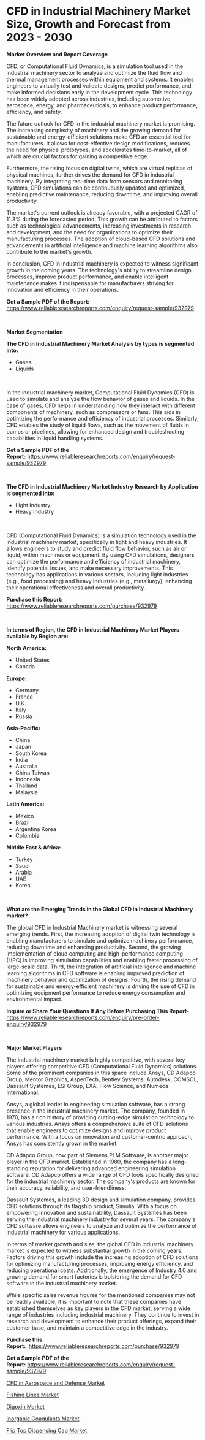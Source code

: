 <p><h1>CFD in Industrial Machinery Market Size, Growth and Forecast from 2023 - 2030</h1></p><p><strong>Market Overview and Report Coverage</strong></p>
<p><p>CFD, or Computational Fluid Dynamics, is a simulation tool used in the industrial machinery sector to analyze and optimize the fluid flow and thermal management processes within equipment and systems. It enables engineers to virtually test and validate designs, predict performance, and make informed decisions early in the development cycle. This technology has been widely adopted across industries, including automotive, aerospace, energy, and pharmaceuticals, to enhance product performance, efficiency, and safety.</p><p>The future outlook for CFD in the industrial machinery market is promising. The increasing complexity of machinery and the growing demand for sustainable and energy-efficient solutions make CFD an essential tool for manufacturers. It allows for cost-effective design modifications, reduces the need for physical prototypes, and accelerates time-to-market, all of which are crucial factors for gaining a competitive edge.</p><p>Furthermore, the rising focus on digital twins, which are virtual replicas of physical machines, further drives the demand for CFD in industrial machinery. By integrating real-time data from sensors and monitoring systems, CFD simulations can be continuously updated and optimized, enabling predictive maintenance, reducing downtime, and improving overall productivity.</p><p>The market's current outlook is already favorable, with a projected CAGR of 11.3% during the forecasted period. This growth can be attributed to factors such as technological advancements, increasing investments in research and development, and the need for organizations to optimize their manufacturing processes. The adoption of cloud-based CFD solutions and advancements in artificial intelligence and machine learning algorithms also contribute to the market's growth.</p><p>In conclusion, CFD in industrial machinery is expected to witness significant growth in the coming years. The technology's ability to streamline design processes, improve product performance, and enable intelligent maintenance makes it indispensable for manufacturers striving for innovation and efficiency in their operations.</p></p>
<p><strong>Get a Sample PDF of the Report:</strong> <a href="https://www.reliableresearchreports.com/enquiry/request-sample/932979">https://www.reliableresearchreports.com/enquiry/request-sample/932979</a></p>
<p>&nbsp;</p>
<p><strong>Market Segmentation</strong></p>
<p><strong>The CFD in Industrial Machinery Market Analysis by types is segmented into:</strong></p>
<p><ul><li>Gases</li><li>Liquids</li></ul></p>
<p>&nbsp;</p>
<p><p>In the industrial machinery market, Computational Fluid Dynamics (CFD) is used to simulate and analyze the flow behavior of gases and liquids. In the case of gases, CFD helps in understanding how they interact with different components of machinery, such as compressors or fans. This aids in optimizing the performance and efficiency of industrial processes. Similarly, CFD enables the study of liquid flows, such as the movement of fluids in pumps or pipelines, allowing for enhanced design and troubleshooting capabilities in liquid handling systems.</p></p>
<p><strong>Get a Sample PDF of the Report:</strong>&nbsp;<a href="https://www.reliableresearchreports.com/enquiry/request-sample/932979">https://www.reliableresearchreports.com/enquiry/request-sample/932979</a></p>
<p>&nbsp;</p>
<p><strong>The CFD in Industrial Machinery Market Industry Research by Application is segmented into:</strong></p>
<p><ul><li>Light Industry</li><li>Heavy Industry</li></ul></p>
<p>&nbsp;</p>
<p><p>CFD (Computational Fluid Dynamics) is a simulation technology used in the industrial machinery market, specifically in light and heavy industries. It allows engineers to study and predict fluid flow behavior, such as air or liquid, within machines or equipment. By using CFD simulations, designers can optimize the performance and efficiency of industrial machinery, identify potential issues, and make necessary improvements. This technology has applications in various sectors, including light industries (e.g., food processing) and heavy industries (e.g., metallurgy), enhancing their operational effectiveness and overall productivity.</p></p>
<p><strong>Purchase this Report:</strong>&nbsp; <a href="https://www.reliableresearchreports.com/purchase/932979">https://www.reliableresearchreports.com/purchase/932979</a></p>
<p>&nbsp;</p>
<p><strong>In terms of Region, the CFD in Industrial Machinery Market Players available by Region are:</strong></p>
<p>
    <p> <strong> North America: </strong>
        <ul>
            <li>United States</li>
            <li>Canada</li>
        </ul>
        </p> 
    <p> <strong> Europe: </strong>
        <ul>
            <li>Germany</li>
            <li>France</li>
            <li>U.K.</li>
            <li>Italy</li>
            <li>Russia</li>
        </ul>
        </p> 
    <p> <strong> Asia-Pacific: </strong>
        <ul>
            <li>China</li>
            <li>Japan</li>
            <li>South Korea</li>
            <li>India</li>
            <li>Australia</li>
            <li>China Taiwan</li>
            <li>Indonesia</li>
            <li>Thailand</li>
            <li>Malaysia</li>
        </ul>
        </p> 
    <p> <strong> Latin America: </strong>
        <ul>
            <li>Mexico</li>
            <li>Brazil</li>
            <li>Argentina Korea</li>
            <li>Colombia</li>
        </ul>
        </p> 
    <p> <strong> Middle East & Africa: </strong>
        <ul>
            <li>Turkey</li>
            <li>Saudi</li>
            <li>Arabia</li>
            <li>UAE</li>
            <li>Korea</li>
        </ul>
    </p>
    </p>
<p>&nbsp;</p>
<p><strong>What are the Emerging Trends in the Global CFD in Industrial Machinery market?</strong></p>
<p><p>The global CFD in Industrial Machinery market is witnessing several emerging trends. First, the increasing adoption of digital twin technology is enabling manufacturers to simulate and optimize machinery performance, reducing downtime and enhancing productivity. Second, the growing implementation of cloud computing and high-performance computing (HPC) is improving simulation capabilities and enabling faster processing of large-scale data. Third, the integration of artificial intelligence and machine learning algorithms in CFD software is enabling improved prediction of machinery behavior and optimization of designs. Fourth, the rising demand for sustainable and energy-efficient machinery is driving the use of CFD in optimizing equipment performance to reduce energy consumption and environmental impact.</p></p>
<p><strong>Inquire or Share Your Questions If Any Before Purchasing This Report</strong>- <a href="https://www.reliableresearchreports.com/enquiry/pre-order-enquiry/932979">https://www.reliableresearchreports.com/enquiry/pre-order-enquiry/932979</a></p>
<p>&nbsp;</p>
<p><strong>Major Market Players</strong></p>
<p><p>The industrial machinery market is highly competitive, with several key players offering competitive CFD (Computational Fluid Dynamics) solutions. Some of the prominent companies in this space include Ansys, CD Adapco Group, Mentor Graphics, AspenTech, Bentley Systems, Autodesk, COMSOL, Dassault Systèmes, ESI Group, EXA, Flow Science, and Numeca International.</p><p>Ansys, a global leader in engineering simulation software, has a strong presence in the industrial machinery market. The company, founded in 1970, has a rich history of providing cutting-edge simulation technology to various industries. Ansys offers a comprehensive suite of CFD solutions that enable engineers to optimize designs and improve product performance. With a focus on innovation and customer-centric approach, Ansys has consistently grown in the market.</p><p>CD Adapco Group, now part of Siemens PLM Software, is another major player in the CFD market. Established in 1980, the company has a long-standing reputation for delivering advanced engineering simulation software. CD Adapco offers a wide range of CFD tools specifically designed for the industrial machinery sector. The company's products are known for their accuracy, reliability, and user-friendliness.</p><p>Dassault Systèmes, a leading 3D design and simulation company, provides CFD solutions through its flagship product, Simulia. With a focus on empowering innovation and sustainability, Dassault Systèmes has been serving the industrial machinery industry for several years. The company's CFD software allows engineers to analyze and optimize the performance of industrial machinery for various applications.</p><p>In terms of market growth and size, the global CFD in industrial machinery market is expected to witness substantial growth in the coming years. Factors driving this growth include the increasing adoption of CFD solutions for optimizing manufacturing processes, improving energy efficiency, and reducing operational costs. Additionally, the emergence of Industry 4.0 and growing demand for smart factories is bolstering the demand for CFD software in the industrial machinery market.</p><p>While specific sales revenue figures for the mentioned companies may not be readily available, it is important to note that these companies have established themselves as key players in the CFD market, serving a wide range of industries including industrial machinery. They continue to invest in research and development to enhance their product offerings, expand their customer base, and maintain a competitive edge in the industry.</p></p>
<p><strong>Purchase this Report:</strong>&nbsp;&nbsp;<a href="https://www.reliableresearchreports.com/purchase/932979">https://www.reliableresearchreports.com/purchase/932979</a></p>
<p></p>
<p><strong>Get a Sample PDF of the Report:</strong>&nbsp;<a href="https://www.reliableresearchreports.com/enquiry/request-sample/932979">https://www.reliableresearchreports.com/enquiry/request-sample/932979</a></p>
<p><p><a href="https://github.com/GroverBarry/Market-Research-Report-List-1/blob/main/cfd-in-aerospace-and-defense-market.md">CFD in Aerospace and Defense Market</a></p><p><a href="https://issuu.com/reportprime-2/docs/fishing-lines-market-size-2030.pptx?fr=xKAE9_zU1NQ">Fishing Lines Market</a></p><p><a href="https://www.reportprime.com/digoxin-r11455">Digoxin Market</a></p><p><a href="https://www.reportprime.com/inorganic-coagulants-r220">Inorganic Coagulants Market</a></p><p><a href="https://issuu.com/reportprime-2/docs/flip-top-dispensing-cap-market-size-2030.pptx?fr=xKAE9_zU1NQ">Flip Top Dispensing Cap Market</a></p></p>